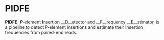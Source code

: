 # PIDFE
__PIDFE__, __*P*__-element **I**nsertion __D__etector and __F__requency __E__stimator, is a pipeline to detect P-element insertions and estimate their insertion frequencies from paired-end reads.
